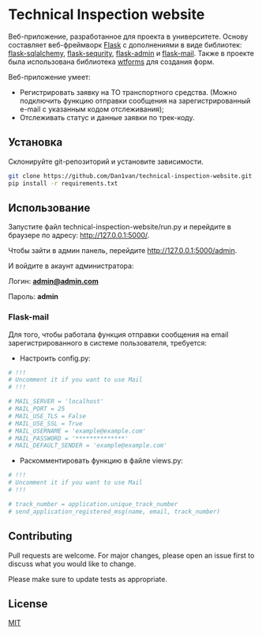 # Technical Inspection website

Веб-приложение, разработанное для проекта в университете. Основу составляет веб-фреймворк [Flask](https://flask.palletsprojects.com/en/1.1.x/) с дополнениями в виде библиотек: [flask-sqlalchemy](https://flask-sqlalchemy.palletsprojects.com/en/2.x/), [flask-sequrity](https://pythonhosted.org/Flask-Security/), [flask-admin](https://flask-admin.readthedocs.io/en/latest/) и [flask-mail](https://pythonhosted.org/Flask-Mail/). Также в проекте была использована библиотека [wtforms](https://wtforms.readthedocs.io/en/2.3.x/fields/) для создания форм.

Веб-приложение умеет:
* Регистрировать заявку на ТО транспортного средства. (Можно подключить функцию отправки сообщения на зарегистрированный e-mail с указанным кодом отслеживания);
* Отслеживать статус и данные заявки по трек-коду.

## Установка

Склонируйте git-репозиторий и установите зависимости.

```bash
git clone https://github.com/Dan1van/technical-inspection-website.git
pip install -r requirements.txt
```

## Использование

Запустите файл technical-inspection-website/run.py и перейдите в браузере по адресу: http://127.0.0.1:5000/.

Чтобы зайти в админ панель, перейдите http://127.0.0.1:5000/admin.

И войдите в акаунт администратора:

Логин: **admin@admin.com**

Пароль: **admin**


### Flask-mail

Для того, чтобы работала функция отправки сообщения на email зарегистрированного в системе пользователя, требуется:

* Настроить config.py:

```python
# !!!
# Uncomment it if you want to use Mail
# !!!

# MAIL_SERVER = 'localhost'
# MAIL_PORT = 25
# MAIL_USE_TLS = False
# MAIL_USE_SSL = True
# MAIL_USERNAME = 'example@example.com'
# MAIL_PASSWORD = '**************'
# MAIL_DEFAULT_SENDER = 'example@example.com'
```

* Раскомментировать функцию в файле views.py:

```python
# !!!
# Uncomment it if you want to use Mail
# !!!

# track_number = application.unique_track_number
# send_application_registered_msg(name, email, track_number)
```

## Contributing
Pull requests are welcome. For major changes, please open an issue first to discuss what you would like to change.

Please make sure to update tests as appropriate.

## License
[MIT](https://choosealicense.com/licenses/mit/)
